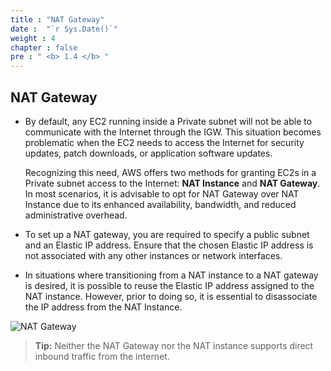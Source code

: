 ```yaml
---
title : "NAT Gateway"
date :  "`r Sys.Date()`" 
weight : 4 
chapter : false
pre : " <b> 1.4 </b> "
---
```


## NAT Gateway

- By default, any EC2 running inside a Private subnet will not be able to communicate with the Internet through the IGW. This situation becomes problematic when the EC2 needs to access the Internet for security updates, patch downloads, or application software updates.
  
   Recognizing this need, AWS offers two methods for granting EC2s in a Private subnet access to the Internet: **NAT Instance** and **NAT Gateway**. In most scenarios, it is advisable to opt for NAT Gateway over NAT Instance due to its enhanced availability, bandwidth, and reduced administrative overhead.

- To set up a NAT gateway, you are required to specify a public subnet and an Elastic IP address. Ensure that the chosen Elastic IP address is not associated with any other instances or network interfaces.
  
- In situations where transitioning from a NAT instance to a NAT gateway is desired, it is possible to reuse the Elastic IP address assigned to the NAT instance. However, prior to doing so, it is essential to disassociate the IP address from the NAT Instance.

![NAT Gateway](/images/1-Introduce/natgw.png?featherlight=false&width=70pc)

> **Tip:** Neither the NAT Gateway nor the NAT instance supports direct inbound traffic from the internet.
